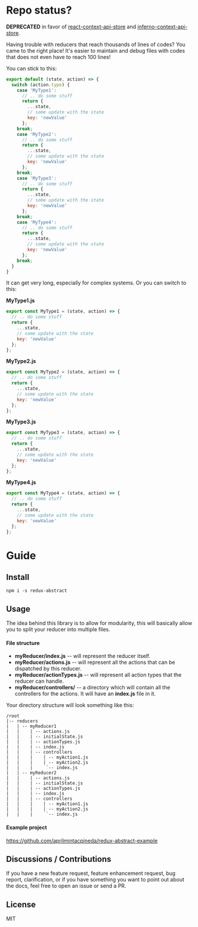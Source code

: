 # Repo status?

**DEPRECATED** in favor of [react-context-api-store](https://aprilmintacpineda.github.io/react-context-api-store/) and [inferno-context-api-store](https://aprilmintacpineda.github.io/inferno-context-api-store/).

Having trouble with reducers that reach thousands of lines of codes? You came to the right place! It's easier to maintain and debug files with codes that does not even have to reach 100 lines!

You can stick to this:

```js
export default (state, action) => {
  switch (action.type) {
    case 'MyType1':
      // .. do some stuff
      return {
        ...state,
        // some update with the state
        key: 'newValue'
      };
    break;
    case 'MyType2':
      // .. do some stuff
      return {
        ...state,
        // some update with the state
        key: 'newValue'
      };
    break;
    case 'MyType3':
      // .. do some stuff
      return {
        ...state,
        // some update with the state
        key: 'newValue'
      };
    break;
    case 'MyType4':
      // .. do some stuff
      return {
        ...state,
        // some update with the state
        key: 'newValue'
      };
    break;
  }
}
```

It can get very long, especially for complex systems. Or you can switch to this:

**MyType1.js**

```js
export const MyType1 = (state, action) => {
  // .. do some stuff
  return {
    ...state,
    // some update with the state
    key: 'newValue'
  };
};
```

**MyType2.js**

```js
export const MyType2 = (state, action) => {
  // .. do some stuff
  return {
    ...state,
    // some update with the state
    key: 'newValue'
  };
};
```

**MyType3.js**

```js
export const MyType3 = (state, action) => {
  // .. do some stuff
  return {
    ...state,
    // some update with the state
    key: 'newValue'
  };
};
```

**MyType4.js**

```js
export const MyType4 = (state, action) => {
  // .. do some stuff
  return {
    ...state,
    // some update with the state
    key: 'newValue'
  };
};
```

# Guide

## Install

```
npm i -s redux-abstract
```

## Usage

The idea behind this library is to allow for modularity, this will basically allow you to split your reducer into multiple files.

#### File structure

- **myReducer/index.js** -- will represent the reducer itself.
- **myReducer/actions.js** -- will represent all the actions that can be dispatched by this reducer.
- **myReducer/actionTypes.js** -- will represent all action types that the reducer can handle.
- **myReducer/controllers/** -- a directory which will contain all the controllers for the actions. It will have an **index.js** file in it.

Your directory structure will look something like this:

```
/root
|-- reducers
|   | -- myReducer1
|   |    | -- actions.js
|   |    | -- initialState.js
|   |    | -- actionTypes.js
|   |    | -- index.js
|   |    | -- controllers
|   |    |    | -- myAction1.js
|   |    |    | -- myAction2.js
|   |    |     `-- index.js
|   | -- myReducer2
|   |    | -- actions.js
|   |    | -- initialState.js
|   |    | -- actionTypes.js
|   |    | -- index.js
|   |    | -- controllers
|   |    |    | -- myAction1.js
|   |    |    | -- myAction2.js
|   |    |     `-- index.js
```

#### Example project

https://github.com/aprilmintacpineda/redux-abstract-example

## Discussions / Contributions

If you have a new feature request, feature enhancement request, bug report, clarification, or if you have something you want to point out about the docs, feel free to open an issue or send a PR.

## License

MIT